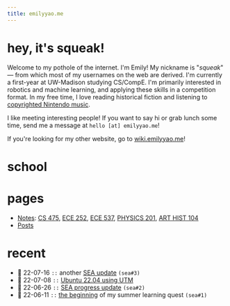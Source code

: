 ```yaml
---
title: emilyyao.me
---
```


# hey, it's squeak!
Welcome to my pothole of the internet. I'm Emily! My nickname is "*squeak*" — from which most of my usernames on the web are derived. I'm currently a first-year at UW-Madison studying CS/CompE. I'm primarily interested in robotics and machine learning, and applying these skills in a competition format. In my free time, I love reading historical fiction and listening to [copyrighted Nintendo music](https://youtu.be/HL9_xm5HwrE).

I like meeting interesting people! If you want to say hi or grab lunch some time, send me a message at `hello [at] emilyyao.me`!

If you're looking for my other website, go to [wiki.emilyyao.me](https://wiki.emilyyao.me/)!

# school

# pages
- [Notes](/academics.md): [CS 475](/notes/fa22/cs475.md), [ECE 252](/notes/fa22/cs252.md), 
[ECE 537](/notes/fa22/ece537.md), [PHYSICS 201](/notes/fa22/physics201.md), [ART HIST 104](/notes/fa22/arthist104.md)
- [Posts](/stream.md)

# recent
- 🥭 22-07-16 `::` another [SEA update](/2022-sea3.md) `(sea#3)`
- 🌰 22-07-08 `::` [Ubuntu 22.04 using UTM](/utm-ubuntu.md)
- 🥭 22-06-26 `::` [SEA progress update](/2022-sea2.md) `(sea#2)`
- 🥭 22-06-11 `::` [the beginning](/2022-sea1.md) of my summer learning quest `(sea#1)`